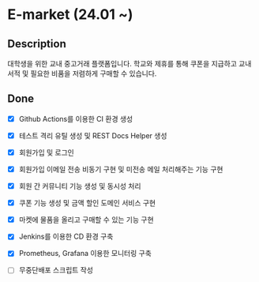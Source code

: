 # E-market (24.01 ~)

## Description

대학생을 위한 교내 중고거래 플랫폼입니다.
학교와 제휴를 통해 쿠폰을 지급하고 교내 서적 및 필요한 비품을 저렴하게 구매할 수 있습니다.

## Done

- [x] Github Actions를 이용한 CI 환경 생성
- [x] 테스트 격리 유틸 생성 및 REST Docs Helper 생성
- [x] 회원가입 및 로그인
- [x] 회원가입 이메일 전송 비동기 구현 및 미전송 메일 처리해주는 기능 구현
- [x] 회원 간 커뮤니티 기능 생성 및 동시성 처리
- [x] 쿠폰 기능 생성 및 금액 할인 도메인 서비스 구현
- [x] 마켓에 물품을 올리고 구매할 수 있는 기능 구현
- [x] Jenkins를 이용한 CD 환경 구축
- [x] Prometheus, Grafana 이용한 모니터링 구축
- [ ] 무중단배포 스크립트 작성


